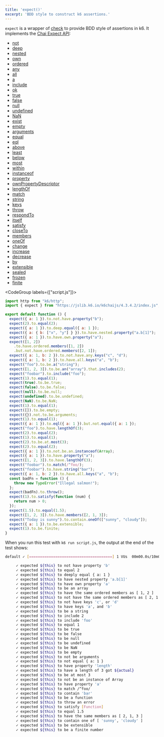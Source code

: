 ```yaml
---
title: 'expect()'
excerpt: 'BDD style to construct k6 assertions.'
---
```


`expect` is a wrapper of [check](/javascript-api/k6/check/) to provide BDD style of assertions in k6. It implements the [Chai Expect API](https://www.chaijs.com/api/bdd/):

<Glossary>

- [not](https://www.chaijs.com/api/bdd/#method_not)
- [deep](https://www.chaijs.com/api/bdd/#method_deep)
- [nested](https://www.chaijs.com/api/bdd/#method_nested)
- [own](https://www.chaijs.com/api/bdd/#method_own)
- [ordered](https://www.chaijs.com/api/bdd/#method_ordered)
- [any](https://www.chaijs.com/api/bdd/#method_any)
- [all](https://www.chaijs.com/api/bdd/#method_all)
- [a](https://www.chaijs.com/api/bdd/#method_a)
- [include](https://www.chaijs.com/api/bdd/#method_include)
- [ok](https://www.chaijs.com/api/bdd/#method_ok)
- [true](https://www.chaijs.com/api/bdd/#method_true)
- [false](https://www.chaijs.com/api/bdd/#method_false)
- [null](https://www.chaijs.com/api/bdd/#method_null)
- [undefined](https://www.chaijs.com/api/bdd/#method_undefined)
- [NaN](https://www.chaijs.com/api/bdd/#method_nan)
- [exist](https://www.chaijs.com/api/bdd/#method_exist)
- [empty](https://www.chaijs.com/api/bdd/#method_empty)
- [arguments](https://www.chaijs.com/api/bdd/#method_arguments)
- [equal](https://www.chaijs.com/api/bdd/#method_equal)
- [eql](https://www.chaijs.com/api/bdd/#method_eql)
- [above](https://www.chaijs.com/api/bdd/#method_above)
- [least](https://www.chaijs.com/api/bdd/#method_least)
- [below](https://www.chaijs.com/api/bdd/#method_below)
- [most](https://www.chaijs.com/api/bdd/#method_most)
- [within](https://www.chaijs.com/api/bdd/#method_within)
- [instanceof](https://www.chaijs.com/api/bdd/#method_instanceof)
- [property](https://www.chaijs.com/api/bdd/#method_property)
- [ownPropertyDescriptor](https://www.chaijs.com/api/bdd/#method_ownpropertydescriptor)
- [lengthOf](https://www.chaijs.com/api/bdd/#method_lengthOf)
- [match](https://www.chaijs.com/api/bdd/#method_match)
- [string](https://www.chaijs.com/api/bdd/#method_string)
- [keys](https://www.chaijs.com/api/bdd/#method_keys)
- [throw](https://www.chaijs.com/api/bdd/#method_throw)
- [respondTo](https://www.chaijs.com/api/bdd/#method_respondto)
- [itself](https://www.chaijs.com/api/bdd/#method_itself)
- [satisfy](https://www.chaijs.com/api/bdd/#method_satisfy)
- [closeTo](https://www.chaijs.com/api/bdd/#method_closeto)
- [members](https://www.chaijs.com/api/bdd/#method_members)
- [oneOf](https://www.chaijs.com/api/bdd/#method_oneOf)
- [change](https://www.chaijs.com/api/bdd/#method_change)
- [increase](https://www.chaijs.com/api/bdd/#method_increase)
- [decrease](https://www.chaijs.com/api/bdd/#method_decrease)
- [by](https://www.chaijs.com/api/bdd/#method_by)
- [extensible](https://www.chaijs.com/api/bdd/#method_extensible)
- [sealed](https://www.chaijs.com/api/bdd/#method_sealed)
- [frozen](https://www.chaijs.com/api/bdd/#method_frozen)
- [finite](https://www.chaijs.com/api/bdd/#method_finite)

</Glossary>

<CodeGroup labels={["script.js"]}>

<!-- eslint-skip -->
```javascript
import http from "k6/http";
import { expect } from "https://jslib.k6.io/k6chaijs/4.3.4.2/index.js";

export default function () {
  expect({ a: 1 }).to.not.have.property("b");
  expect(2).to.equal(2);
  expect({ a: 1 }).to.deep.equal({ a: 1 });
  expect({ a: { b: ["x", "y"] } }).to.have.nested.property("a.b[1]");
  expect({ a: 1 }).to.have.own.property("a");
  expect([1, 2])
    .to.have.ordered.members([1, 2])
    .but.not.have.ordered.members([2, 1]);
  expect({ a: 1, b: 2 }).to.not.have.any.keys("c", "d");
  expect({ a: 1, b: 2 }).to.have.all.keys("a", "b");
  expect("foo").to.be.a("string");
  expect([1, 2, 3]).to.be.an("array").that.includes(2);
  expect("foobar").to.include("foo");
  expect(1).to.equal(1);
  expect(true).to.be.true;
  expect(false).to.be.false;
  expect(null).to.be.null;
  expect(undefined).to.be.undefined;
  expect(NaN).to.be.NaN;
  expect(1).to.equal(1);
  expect([]).to.be.empty;
  expect({}).not.to.be.arguments;
  expect(1).to.equal(1);
  expect({ a: 1 }).to.eql({ a: 1 }).but.not.equal({ a: 1 });
  expect("foo").to.have.lengthOf(3);
  expect(2).to.equal(2);
  expect(1).to.equal(1);
  expect(2).to.be.at.most(3);
  expect(2).to.equal(2);
  expect({ a: 1 }).to.not.be.an.instanceof(Array);
  expect({ a: 1 }).to.have.property("a");
  expect([1, 2, 3]).to.have.lengthOf(3);
  expect("foobar").to.match(/^foo/);
  expect("foobar").to.have.string("bar");
  expect({ a: 1, b: 2 }).to.have.all.keys("a", "b");
  const badFn = function () {
    throw new TypeError("Illegal salmon!");
  };
  expect(badFn).to.throw();
  expect(1).to.satisfy(function (num) {
    return num > 0;
  });
  expect(1.5).to.equal(1.5);
  expect([1, 2, 3]).to.have.members([2, 1, 3]);
  expect("Today is sunny").to.contain.oneOf(["sunny", "cloudy"]);
  expect({ a: 1 }).to.be.extensible;
  expect(1).to.be.finite;
}

```

</CodeGroup>

When you run this test with `k6 run script.js`, the output at the end of the test shows:

```bash
default ✓ [======================================] 1 VUs  00m00.0s/10m0s  1/1 iters, 1 per VU

     ✓ expected ${this} to not have property 'b'
     ✓ expected ${this} to equal 2
     ✓ expected ${this} to deeply equal { a: 1 }
     ✓ expected ${this} to have nested property 'a.b[1]'
     ✓ expected ${this} to have own property 'a'
     ✓ expected ${this} to be an array
     ✓ expected ${this} to have the same ordered members as [ 1, 2 ]
     ✓ expected ${this} to not have the same ordered members as [ 2, 1 ]
     ✓ expected ${this} to not have keys 'c', or 'd'
     ✓ expected ${this} to have keys 'a', and 'b'
     ✓ expected ${this} to be a string
     ✓ expected ${this} to include 2
     ✓ expected ${this} to include 'foo'
     ✓ expected ${this} to equal 1
     ✓ expected ${this} to be true
     ✓ expected ${this} to be false
     ✓ expected ${this} to be null
     ✓ expected ${this} to be undefined
     ✓ expected ${this} to be NaN
     ✓ expected ${this} to be empty
     ✓ expected ${this} to not be arguments
     ✓ expected ${this} to not equal { a: 1 }
     ✓ expected ${this} to have property 'length'
     ✓ expected ${this} to have a length of 3 got ${actual}
     ✓ expected ${this} to be at most 3
     ✓ expected ${this} to not be an instance of Array
     ✓ expected ${this} to have property 'a'
     ✓ expected ${this} to match /^foo/
     ✓ expected ${this} to contain 'bar'
     ✓ expected ${this} to be a function
     ✓ expected ${this} to throw an error
     ✓ expected ${this} to satisfy [Function]
     ✓ expected ${this} to equal 1.5
     ✓ expected ${this} to have the same members as [ 2, 1, 3 ]
     ✓ expected ${this} to contain one of [ 'sunny', 'cloudy' ]
     ✓ expected ${this} to be extensible
     ✓ expected ${this} to be a finite number
```